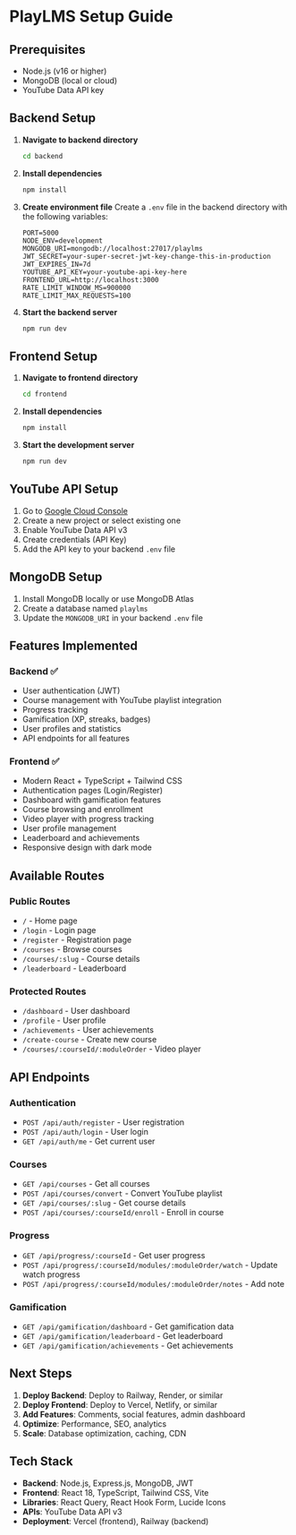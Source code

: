 # PlayLMS Setup Guide

## Prerequisites

- Node.js (v16 or higher)
- MongoDB (local or cloud)
- YouTube Data API key

## Backend Setup

1. **Navigate to backend directory**
   ```bash
   cd backend
   ```

2. **Install dependencies**
   ```bash
   npm install
   ```

3. **Create environment file**
   Create a `.env` file in the backend directory with the following variables:
   ```env
   PORT=5000
   NODE_ENV=development
   MONGODB_URI=mongodb://localhost:27017/playlms
   JWT_SECRET=your-super-secret-jwt-key-change-this-in-production
   JWT_EXPIRES_IN=7d
   YOUTUBE_API_KEY=your-youtube-api-key-here
   FRONTEND_URL=http://localhost:3000
   RATE_LIMIT_WINDOW_MS=900000
   RATE_LIMIT_MAX_REQUESTS=100
   ```

4. **Start the backend server**
   ```bash
   npm run dev
   ```

## Frontend Setup

1. **Navigate to frontend directory**
   ```bash
   cd frontend
   ```

2. **Install dependencies**
   ```bash
   npm install
   ```

3. **Start the development server**
   ```bash
   npm run dev
   ```

## YouTube API Setup

1. Go to [Google Cloud Console](https://console.cloud.google.com/)
2. Create a new project or select existing one
3. Enable YouTube Data API v3
4. Create credentials (API Key)
5. Add the API key to your backend `.env` file

## MongoDB Setup

1. Install MongoDB locally or use MongoDB Atlas
2. Create a database named `playlms`
3. Update the `MONGODB_URI` in your backend `.env` file

## Features Implemented

### Backend ✅
- User authentication (JWT)
- Course management with YouTube playlist integration
- Progress tracking
- Gamification (XP, streaks, badges)
- User profiles and statistics
- API endpoints for all features

### Frontend ✅
- Modern React + TypeScript + Tailwind CSS
- Authentication pages (Login/Register)
- Dashboard with gamification features
- Course browsing and enrollment
- Video player with progress tracking
- User profile management
- Leaderboard and achievements
- Responsive design with dark mode

## Available Routes

### Public Routes
- `/` - Home page
- `/login` - Login page
- `/register` - Registration page
- `/courses` - Browse courses
- `/courses/:slug` - Course details
- `/leaderboard` - Leaderboard

### Protected Routes
- `/dashboard` - User dashboard
- `/profile` - User profile
- `/achievements` - User achievements
- `/create-course` - Create new course
- `/courses/:courseId/:moduleOrder` - Video player

## API Endpoints

### Authentication
- `POST /api/auth/register` - User registration
- `POST /api/auth/login` - User login
- `GET /api/auth/me` - Get current user

### Courses
- `GET /api/courses` - Get all courses
- `POST /api/courses/convert` - Convert YouTube playlist
- `GET /api/courses/:slug` - Get course details
- `POST /api/courses/:courseId/enroll` - Enroll in course

### Progress
- `GET /api/progress/:courseId` - Get user progress
- `POST /api/progress/:courseId/modules/:moduleOrder/watch` - Update watch progress
- `POST /api/progress/:courseId/modules/:moduleOrder/notes` - Add note

### Gamification
- `GET /api/gamification/dashboard` - Get gamification data
- `GET /api/gamification/leaderboard` - Get leaderboard
- `GET /api/gamification/achievements` - Get achievements

## Next Steps

1. **Deploy Backend**: Deploy to Railway, Render, or similar
2. **Deploy Frontend**: Deploy to Vercel, Netlify, or similar
3. **Add Features**: Comments, social features, admin dashboard
4. **Optimize**: Performance, SEO, analytics
5. **Scale**: Database optimization, caching, CDN

## Tech Stack

- **Backend**: Node.js, Express.js, MongoDB, JWT
- **Frontend**: React 18, TypeScript, Tailwind CSS, Vite
- **Libraries**: React Query, React Hook Form, Lucide Icons
- **APIs**: YouTube Data API v3
- **Deployment**: Vercel (frontend), Railway (backend) 